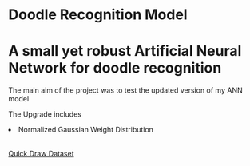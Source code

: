 # Doodle Recognition Model
<H1>A small yet robust Artificial Neural Network for doodle recognition</H1>

The main aim of the project was to test the updated version of my ANN model

The Upgrade includes
<li>Normalized Gaussian Weight Distribution</li>

<br>

<a href='https://quickdraw.withgoogle.com/data'>Quick Draw Dataset</a>
